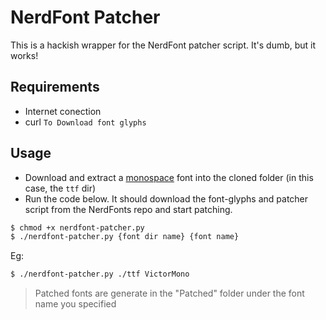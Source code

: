 # NerdFont Patcher

This is a hackish wrapper for the NerdFont patcher script.
It's dumb, but it works!

## Requirements

- Internet conection
- curl ```To Download font glyphs```

## Usage

- Download and extract a [monospace](https://rubjo.github.io/victor-mono/) font
  into the cloned folder (in this case, the ```ttf``` dir)
- Run the code below. It should download the font-glyphs
  and patcher script from the NerdFonts repo and start patching.

```bash
$ chmod +x nerdfont-patcher.py
$ ./nerdfont-patcher.py {font dir name} {font name}
```

Eg:

```bash
$ ./nerdfont-patcher.py ./ttf VictorMono
```

> Patched fonts are generate in the "Patched" folder under the font name you specified
